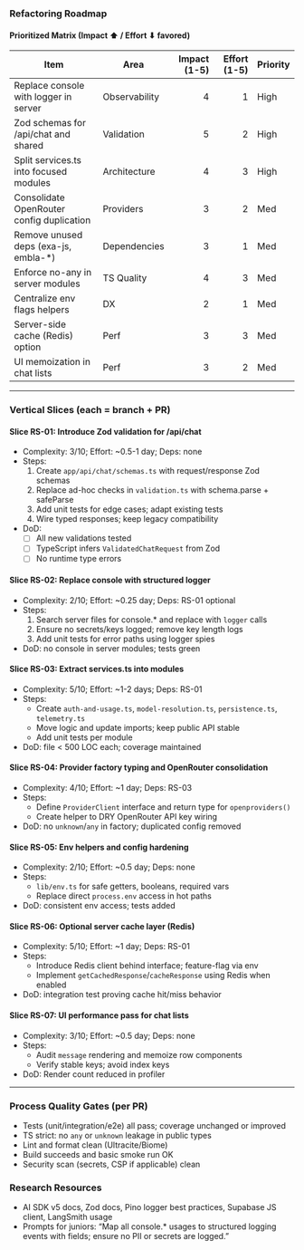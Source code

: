 ### Refactoring Roadmap

#### Prioritized Matrix (Impact ⬆ / Effort ⬇ favored)

| Item | Area | Impact (1-5) | Effort (1-5) | Priority |
|---|---|---:|---:|---|
| Replace console with logger in server | Observability | 4 | 1 | High |
| Zod schemas for /api/chat and shared | Validation | 5 | 2 | High |
| Split services.ts into focused modules | Architecture | 4 | 3 | High |
| Consolidate OpenRouter config duplication | Providers | 3 | 2 | Med |
| Remove unused deps (exa-js, embla-*) | Dependencies | 3 | 1 | Med |
| Enforce no-any in server modules | TS Quality | 4 | 3 | Med |
| Centralize env flags helpers | DX | 2 | 1 | Med |
| Server-side cache (Redis) option | Perf | 3 | 3 | Med |
| UI memoization in chat lists | Perf | 3 | 2 | Med |

---

### Vertical Slices (each = branch + PR)

#### Slice RS-01: Introduce Zod validation for /api/chat
- Complexity: 3/10; Effort: ~0.5-1 day; Deps: none
- Steps:
  1) Create `app/api/chat/schemas.ts` with request/response Zod schemas
  2) Replace ad-hoc checks in `validation.ts` with schema.parse + safeParse
  3) Add unit tests for edge cases; adapt existing tests
  4) Wire typed responses; keep legacy compatibility
- DoD:
  - [ ] All new validations tested
  - [ ] TypeScript infers `ValidatedChatRequest` from Zod
  - [ ] No runtime type errors

#### Slice RS-02: Replace console with structured logger
- Complexity: 2/10; Effort: ~0.25 day; Deps: RS-01 optional
- Steps:
  1) Search server files for console.* and replace with `logger` calls
  2) Ensure no secrets/keys logged; remove key length logs
  3) Add unit tests for error paths using logger spies
- DoD: no console in server modules; tests green

#### Slice RS-03: Extract services.ts into modules
- Complexity: 5/10; Effort: ~1-2 days; Deps: RS-01
- Steps:
  - Create `auth-and-usage.ts`, `model-resolution.ts`, `persistence.ts`, `telemetry.ts`
  - Move logic and update imports; keep public API stable
  - Add unit tests per module
- DoD: file < 500 LOC each; coverage maintained

#### Slice RS-04: Provider factory typing and OpenRouter consolidation
- Complexity: 4/10; Effort: ~1 day; Deps: RS-03
- Steps:
  - Define `ProviderClient` interface and return type for `openproviders()`
  - Create helper to DRY OpenRouter API key wiring
- DoD: no `unknown`/`any` in factory; duplicated config removed

#### Slice RS-05: Env helpers and config hardening
- Complexity: 2/10; Effort: ~0.5 day; Deps: none
- Steps:
  - `lib/env.ts` for safe getters, booleans, required vars
  - Replace direct `process.env` access in hot paths
- DoD: consistent env access; tests added

#### Slice RS-06: Optional server cache layer (Redis)
- Complexity: 5/10; Effort: ~1 day; Deps: RS-01
- Steps:
  - Introduce Redis client behind interface; feature-flag via env
  - Implement `getCachedResponse`/`cacheResponse` using Redis when enabled
- DoD: integration test proving cache hit/miss behavior

#### Slice RS-07: UI performance pass for chat lists
- Complexity: 3/10; Effort: ~0.5 day; Deps: none
- Steps:
  - Audit `message` rendering and memoize row components
  - Verify stable keys; avoid index keys
- DoD: Render count reduced in profiler

---

### Process Quality Gates (per PR)
- Tests (unit/integration/e2e) all pass; coverage unchanged or improved
- TS strict: no `any` or `unknown` leakage in public types
- Lint and format clean (Ultracite/Biome)
- Build succeeds and basic smoke run OK
- Security scan (secrets, CSP if applicable) clean

### Research Resources
- AI SDK v5 docs, Zod docs, Pino logger best practices, Supabase JS client, LangSmith usage
- Prompts for juniors: “Map all console.* usages to structured logging events with fields; ensure no PII or secrets are logged.”
